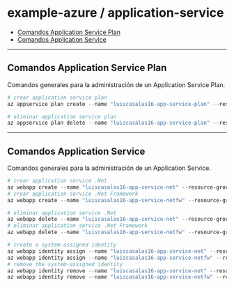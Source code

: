 # example-azure / application-service

- [Comandos Application Service Plan](#comandos-application-service-plan)
- [Comandos Application Service](#comandos-application-service)

---

## Comandos Application Service Plan

Comandos generales para la administración de un Application Service Plan.

```powershell
# crear application service plan
az appservice plan create --name "luiscasalas16-app-service-plan" --resource-group "luiscasalas16-resource-group" --location "eastus2" --sku "F1"
```

```powershell
# eliminar application service plan
az appservice plan delete --name "luiscasalas16-app-service-plan" --resource-group "luiscasalas16-resource-group"
```

---

## Comandos Application Service

Comandos generales para la administración de un Application Service.

```powershell
# crear application service .Net
az webapp create --name "luiscasalas16-app-service-net" --resource-group "luiscasalas16-resource-group" --plan "luiscasalas16-app-service-plan" --runtime "dotnet:7"
# crear application service .Net Framework
az webapp create --name "luiscasalas16-app-service-netfw" --resource-group "luiscasalas16-resource-group" --plan "luiscasalas16-app-service-plan" --runtime "ASPNET:V4.8"
```

```powershell
# eliminar application service .Net
az webapp delete --name "luiscasalas16-app-service-net" --resource-group "luiscasalas16-resource-group" --keep-empty-plan
# eliminar application service .Net Framework
az webapp delete --name "luiscasalas16-app-service-netfw" --resource-group "luiscasalas16-resource-group" --keep-empty-plan
```

```powershell
# create a system-assigned identity
az webapp identity assign --name "luiscasalas16-app-service-net" --resource-group "luiscasalas16-resource-group"
az webapp identity assign --name "luiscasalas16-app-service-netfw" --resource-group "luiscasalas16-resource-group"
# remove the system-assigned identity
az webapp identity remove --name "luiscasalas16-app-service-net" --resource-group "luiscasalas16-resource-group"
az webapp identity remove --name "luiscasalas16-app-service-netfw" --resource-group "luiscasalas16-resource-group"
```
